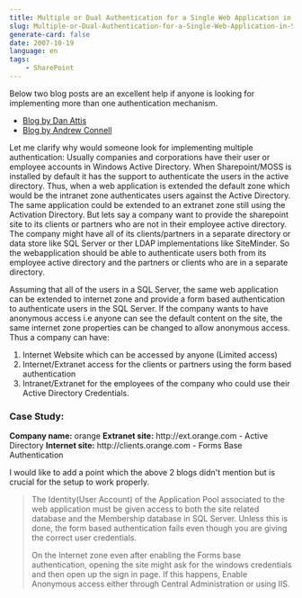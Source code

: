 ```yaml
---
title: Multiple or Dual Authentication for a Single Web Application in Sharepoint Office System 2007
slug: Multiple-or-Dual-Authentication-for-a-Single-Web-Application-in-Sharepoint-Office-System-2007
generate-card: false
date: 2007-10-19
language: en
tags:
    - SharePoint
---
```



Below two blog posts are an excellent help if anyone is looking for implementing more than one authentication mechanism.

- [Blog by Dan Attis](http://devcow.com/blogs/jdattis/archive/2007/02/23/Office_SharePoint_Server_2007_Forms_Based_Authentication_FBA_Walkthrough_Part_1.aspx)
- [Blog by Andrew Connell](http://www.andrewconnell.com/blog/articles/HowToConfigPublishingSiteWithDualAuthProvidersAndAnonAccess.aspx)

Let me clarify why would someone look for implementing multiple authentication: Usually companies and corporations have their user or employee accounts in Windows Active Directory. When Sharepoint/MOSS is installed by default it has the support to authenticate the users in the active directory. Thus, when a web application is extended the default zone which would be the intranet zone authenticates users against the Active Directory. The same application could be extended to an extranet zone still using the Activation Directory. But lets say a company want to provide the sharepoint site to its clients or partners who are not in their employee active directory. The company might have all of its clients/partners in a separate directory or data store like SQL Server or ther LDAP implementations like SiteMinder. So the webapplication should be able to authenticate users both from its employee active directory and the partners or clients who are in a separate directory.



Assuming that all of the users in a SQL Server, the same web application can be extended to internet zone and provide a form based authentication to authenticate users in the SQL Server. If the company wants to have anonymous access i.e anyone can see the default content on the site, the same internet zone properties can be changed to allow anonymous access. Thus a company can have:

1. Internet Website which can be accessed by anyone (Limited access)
2. Internet/Extranet access for the clients or partners using the form based authentication
3. Intranet/Extranet for the employees of the company who could use their Active Directory Credentials.

### **Case Study:**

**Company name:** orange **Extranet site:** http&#x3A;//ext.orange.com - Active Directory **Internet site:** http&#x3A;//clients.orange.com - Forms Base Authentication



I would like to add a point which the above 2 blogs didn't mention but is crucial for the setup to work properly.

> The Identity(User Account) of the Application Pool associated to the web application must be given access to both the site related database and the Membership database in SQL Server. Unless this is done, the form based authentication fails even though you are giving the correct user credentials.
>
>
>
> On the Internet zone even after enabling the Forms base authentication, opening the site might ask for the windows credentials and then open up the sign in page. If this happens, Enable Anonymous access either through Central Administration or using IIS.